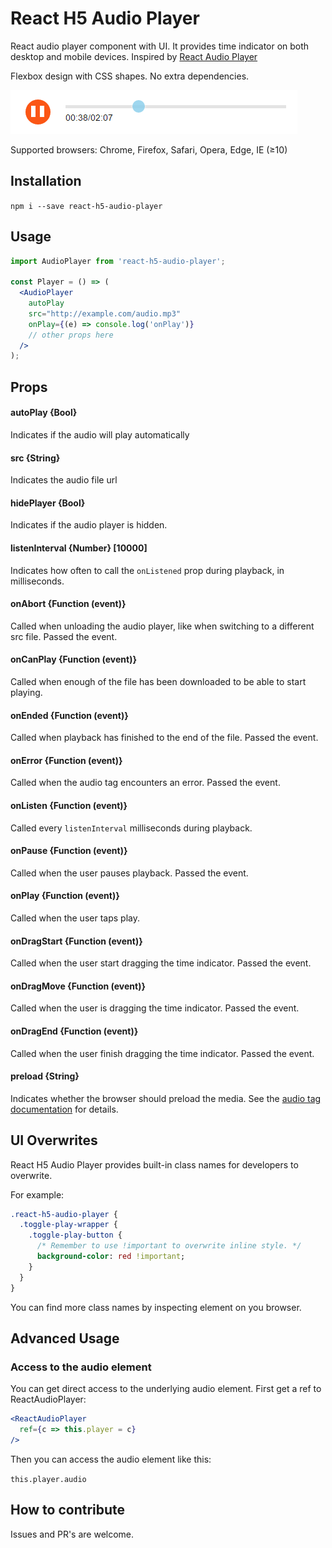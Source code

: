 React H5 Audio Player
=========================

React audio player component with UI. It provides time indicator on both desktop and mobile devices. Inspired by [React Audio Player](https://github.com/justinmc/react-audio-player)


Flexbox design with CSS shapes. No extra dependencies.

![screenshot](./screenshot.png)

Supported browsers: Chrome, Firefox, Safari, Opera, Edge, IE (≥10)

## Installation

`npm i --save react-h5-audio-player`

## Usage

```jsx
import AudioPlayer from 'react-h5-audio-player';

const Player = () => (
  <AudioPlayer
    autoPlay
    src="http://example.com/audio.mp3"
    onPlay={(e) => console.log('onPlay')}
    // other props here
  />
);
```

## Props

#### autoPlay {Bool}
Indicates if the audio will play automatically

#### src {String}
Indicates the audio file url

#### hidePlayer {Bool}
Indicates if the audio player is hidden.

#### listenInterval {Number} [10000]
Indicates how often to call the `onListened` prop during playback, in milliseconds.

#### onAbort {Function (event)}
Called when unloading the audio player, like when switching to a different src file. Passed the event.

#### onCanPlay {Function (event)}
Called when enough of the file has been downloaded to be able to start playing.

#### onEnded {Function (event)}
Called when playback has finished to the end of the file. Passed the event.

#### onError {Function (event)}
Called when the audio tag encounters an error. Passed the event.

#### onListen {Function (event)}
Called every `listenInterval` milliseconds during playback.

#### onPause {Function (event)}
Called when the user pauses playback. Passed the event.

#### onPlay {Function (event)}
Called when the user taps play.

#### onDragStart {Function (event)}
Called when the user start dragging the time indicator. Passed the event.

#### onDragMove {Function (event)}
Called when the user is dragging the time indicator. Passed the event.

#### onDragEnd {Function (event)}
Called when the user finish dragging the time indicator. Passed the event.

#### preload {String}
Indicates whether the browser should preload the media. See the [audio tag documentation](https://developer.mozilla.org/en-US/docs/Web/HTML/Element/audio) for details.

## UI Overwrites

React H5 Audio Player provides built-in class names for developers to overwrite.

For example:
```sass
.react-h5-audio-player {
  .toggle-play-wrapper {
    .toggle-play-button {
      /* Remember to use !important to overwrite inline style. */
      background-color: red !important;
    }
  }
}
```
You can find more class names by inspecting element on you browser.

## Advanced Usage

### Access to the audio element
You can get direct access to the underlying audio element.  First get a ref to ReactAudioPlayer:

```jsx
<ReactAudioPlayer
  ref={c => this.player = c}
/>
```

Then you can access the audio element like this:

`this.player.audio`
    
## How to contribute

Issues and PR's are welcome.

